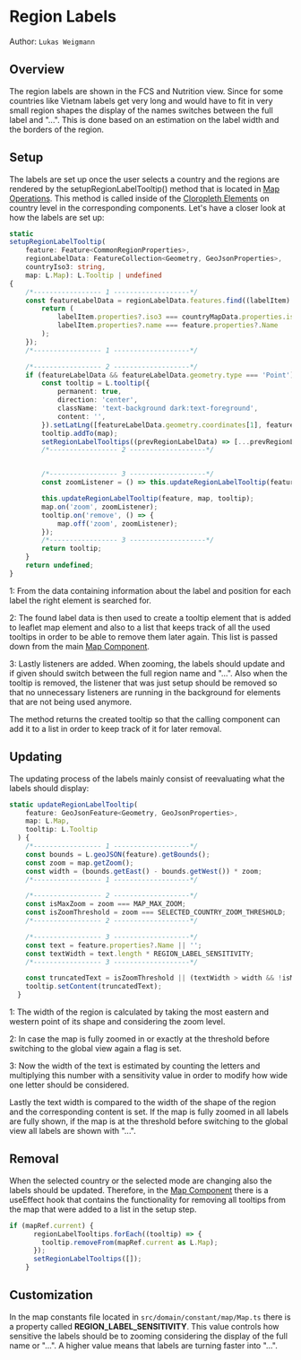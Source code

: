 # Region Labels
Author: ```Lukas Weigmann```

## Overview
The region labels are shown in the FCS and Nutrition view. Since for some countries like Vietnam labels get very long and would
have to fit in very small region shapes the display of the names switches between the full label and "...".
This is done based on an estimation on the label width and the borders of the region.

## Setup
The labels are set up once the user selects a country and the regions are rendered by the setupRegionLabelTooltip() method
that is located in [Map Operations](map_operations.md). This method is called inside of the [Cloropleth Elements](cloropleths)
on country level in the corresponding components. Let's have a closer look at how the labels are set up: 
```ts
static
setupRegionLabelTooltip(
    feature: Feature<CommonRegionProperties>,
    regionLabelData: FeatureCollection<Geometry, GeoJsonProperties>,
    countryIso3: string,
    map: L.Map): L.Tooltip | undefined
{
    /*----------------- 1 -------------------*/
    const featureLabelData = regionLabelData.features.find((labelItem) => {
        return (
            labelItem.properties?.iso3 === countryMapData.properties.iso3 &&
            labelItem.properties?.name === feature.properties?.Name
        );
    });
    /*----------------- 1 -------------------*/

    /*----------------- 2 -------------------*/
    if (featureLabelData && featureLabelData.geometry.type === 'Point') {
        const tooltip = L.tooltip({
            permanent: true,
            direction: 'center',
            className: 'text-background dark:text-foreground',
            content: '',
        }).setLatLng([featureLabelData.geometry.coordinates[1], featureLabelData.geometry.coordinates[0]]);
        tooltip.addTo(map);
        setRegionLabelTooltips((prevRegionLabelData) => [...prevRegionLabelData, tooltip]);
        /*----------------- 2 -------------------*/


        /*----------------- 3 -------------------*/
        const zoomListener = () => this.updateRegionLabelTooltip(feature, map, tooltip);

        this.updateRegionLabelTooltip(feature, map, tooltip);
        map.on('zoom', zoomListener);
        tooltip.on('remove', () => {
            map.off('zoom', zoomListener);
        });
        /*----------------- 3 -------------------*/
        return tooltip;
    }
    return undefined;
}
```
1: From the data containing information about the label and position for each label the right element is searched for.

2: The found label data is then used to create a tooltip element that is added to leaflet map element and also to a list that keeps track of
all the used tooltips in order to be able to remove them later again. This list is passed down from the main [Map Component](map_component).

3: Lastly listeners are added. When zooming, the labels should update and if given should switch between the full region name and "...". Also when the
tooltip is removed, the listener that was just setup should be removed so that no unnecessary listeners are running in the background for elements that are not being used anymore.

The method returns the created tooltip so that the calling component can add it to a list in order to keep track of it for later removal.

## Updating
The updating process of the labels mainly consist of reevaluating what the labels should display:
```ts
static updateRegionLabelTooltip(
    feature: GeoJsonFeature<Geometry, GeoJsonProperties>,
    map: L.Map,
    tooltip: L.Tooltip
  ) {
    /*----------------- 1 -------------------*/
    const bounds = L.geoJSON(feature).getBounds();
    const zoom = map.getZoom();
    const width = (bounds.getEast() - bounds.getWest()) * zoom;
    /*----------------- 1 -------------------*/

    /*----------------- 2 -------------------*/
    const isMaxZoom = zoom === MAP_MAX_ZOOM;
    const isZoomThreshold = zoom === SELECTED_COUNTRY_ZOOM_THRESHOLD;
    /*----------------- 2 -------------------*/

    /*----------------- 3 -------------------*/
    const text = feature.properties?.Name || '';
    const textWidth = text.length * REGION_LABEL_SENSITIVITY;
    /*----------------- 3 -------------------*/

    const truncatedText = isZoomThreshold || (textWidth > width && !isMaxZoom) ? '...' : text;
    tooltip.setContent(truncatedText);
  }
```
1: The width of the region is calculated by taking the most eastern and western point of its shape and considering the zoom level.

2: In case the map is fully zoomed in or exactly at the threshold before switching to the global view again a flag is set.

3: Now the width of the text is estimated by counting the letters and multiplying this number with a sensitivity value in order to
modify how wide one letter should be considered.

Lastly the text width is compared to the width of the shape of the region and the corresponding content is set. If the map is
fully zoomed in all labels are fully shown, if the map is at the threshold before switching to the global view all labels are
shown with "...".

## Removal
When the selected country or the selected mode are changing also the labels should be updated. Therefore, in the [Map Component](map_component)
there is a useEffect hook that contains the functionality for removing all tooltips from the map that were added to a list in the setup step.
```ts
if (mapRef.current) {
      regionLabelTooltips.forEach((tooltip) => {
        tooltip.removeFrom(mapRef.current as L.Map);
      });
      setRegionLabelTooltips([]);
    }
```

## Customization
In the map constants file located in ```src/domain/constant/map/Map.ts``` there is a property called **REGION_LABEL_SENSITIVITY**.
This value controls how sensitive the labels should be to zooming considering the display of the full name or "...".
A higher value means that labels are turning faster into "...".
